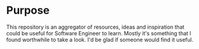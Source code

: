 # Purpose

This repository is an aggregator of resources, ideas and inspiration that could be useful for Software Engineer to learn.
Mostly it's something that I found worthwhile to take a look. I'd be glad if someone would find it useful. 

